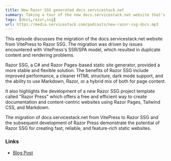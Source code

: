 ```yaml
---
title: New Razor SSG generated docs.servicestack.net
summary: Taking a tour of the new docs.servicestack.net website that's now generated with Razor SSG - now with Dark Mode!
tags: [docs,razor,ssg]
url: https://media.servicestack.com/podcasts/new-razor-ssg-docs.mp3   
---
```


This episode discusses the migration of the docs.servicestack.net website from VitePress to 
Razor SSG. The migration was driven by issues encountered with VitePress's SSR/SPA model, 
which resulted in duplicate content and rendering problems. 

Razor SSG, a C# and Razor Pages-based static site generator, provided a more stable and 
flexible solution. The benefits of Razor SSG include improved performance, a cleaner 
HTML structure, dark mode support, and the ability to use Markdown, Razor, or a 
hybrid mix of both for page content. 

It also highlights the development of a new Razor SSG project template called "Razor Press" 
which offers a free and efficient way to create documentation and content-centric websites 
using Razor Pages, Tailwind CSS, and Markdown. 

The migration of docs.servicestack.net from VitePress to Razor SSG and the subsequent development 
of Razor Press demonstrate the potential of Razor SSG for creating fast, reliable, and feature-rich 
static websites.

### Links

- [Blog Post](/posts/new-razor-ssg-docs)
